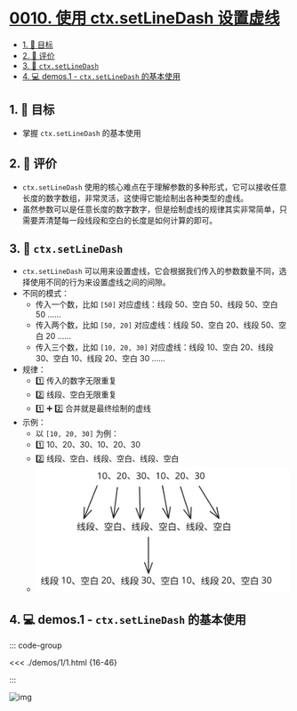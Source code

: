 # [0010. 使用 ctx.setLineDash 设置虚线](https://github.com/Tdahuyou/TNotes.canvas/tree/main/notes/0010.%20%E4%BD%BF%E7%94%A8%20ctx.setLineDash%20%E8%AE%BE%E7%BD%AE%E8%99%9A%E7%BA%BF)

<!-- region:toc -->

- [1. 🎯 目标](#1--目标)
- [2. 🫧 评价](#2--评价)
- [3. 📒 `ctx.setLineDash`](#3--ctxsetlinedash)
- [4. 💻 demos.1 - `ctx.setLineDash` 的基本使用](#4--demos1---ctxsetlinedash-的基本使用)

<!-- endregion:toc -->

## 1. 🎯 目标

- 掌握 `ctx.setLineDash` 的基本使用

## 2. 🫧 评价

- `ctx.setLineDash` 使用的核心难点在于理解参数的多种形式，它可以接收任意长度的数字数组，非常灵活，这使得它能绘制出各种类型的虚线。
- 虽然参数可以是任意长度的数字数字，但是绘制虚线的规律其实非常简单，只需要弄清楚每一段线段和空白的长度是如何计算的即可。

## 3. 📒 `ctx.setLineDash`

- `ctx.setLineDash` 可以用来设置虚线，它会根据我们传入的参数数量不同，选择使用不同的行为来设置虚线之间的间隙。
- 不同的模式：
  - 传入一个数，比如 `[50]` 对应虚线：线段 50、空白 50、线段 50、空白 50 ……
  - 传入两个数，比如 `[50, 20]` 对应虚线：线段 50、空白 20、线段 50、空白 20 ……
  - 传入三个数，比如 `[10, 20, 30]` 对应虚线：线段 10、空白 20、线段 30、空白 10、线段 20、空白 30 ……
- 规律：
  - 1️⃣ 传入的数字无限重复
  - 2️⃣ 线段、空白无限重复
  - 1️⃣ ➕ 2️⃣ 合并就是最终绘制的虚线
- 示例：
  - 以 `[10, 20, 30]` 为例：
  - 1️⃣ 10、20、30、10、20、30
  - 2️⃣ 线段、空白、线段、空白、线段、空白
  - ![svg](./assets/1.svg)

## 4. 💻 demos.1 - `ctx.setLineDash` 的基本使用

::: code-group

<<< ./demos/1/1.html {16-46}

:::

![img](https://cdn.jsdelivr.net/gh/Tdahuyou/imgs@main/2024-10-03-23-08-48.png)
